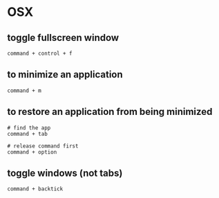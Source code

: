 # OSX

## toggle fullscreen window
```
command + control + f
```

## to minimize an application
```
command + m
```

## to restore an application from being minimized
```
# find the app
command + tab

# release command first
command + option
```

## toggle windows (not tabs)
```
command + backtick
```
